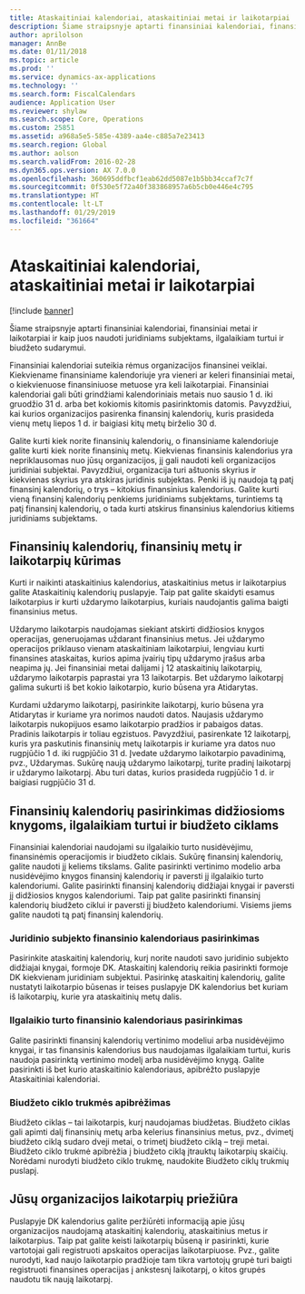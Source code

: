 ```yaml
---
title: Ataskaitiniai kalendoriai, ataskaitiniai metai ir laikotarpiai
description: Šiame straipsnyje aptarti finansiniai kalendoriai, finansiniai metai ir laikotarpiai ir kaip juos naudoti juridiniams subjektams, ilgalaikiam turtui ir biudžeto sudarymui.
author: aprilolson
manager: AnnBe
ms.date: 01/11/2018
ms.topic: article
ms.prod: ''
ms.service: dynamics-ax-applications
ms.technology: ''
ms.search.form: FiscalCalendars
audience: Application User
ms.reviewer: shylaw
ms.search.scope: Core, Operations
ms.custom: 25851
ms.assetid: a968a5e5-585e-4389-aa4e-c885a7e23413
ms.search.region: Global
ms.author: aolson
ms.search.validFrom: 2016-02-28
ms.dyn365.ops.version: AX 7.0.0
ms.openlocfilehash: 360695ddfbcf1eab62dd5087e1b5bb34ccaf7c7f
ms.sourcegitcommit: 0f530e5f72a40f383868957a6b5cb0e446e4c795
ms.translationtype: HT
ms.contentlocale: lt-LT
ms.lasthandoff: 01/29/2019
ms.locfileid: "361664"
---
```

# <a name="fiscal-calendars-fiscal-years-and-periods"></a>Ataskaitiniai kalendoriai, ataskaitiniai metai ir laikotarpiai

[!include [banner](../includes/banner.md)]

Šiame straipsnyje aptarti finansiniai kalendoriai, finansiniai metai ir laikotarpiai ir kaip juos naudoti juridiniams subjektams, ilgalaikiam turtui ir biudžeto sudarymui.

Finansiniai kalendoriai suteikia rėmus organizacijos finansinei veiklai. Kiekviename finansiniame kalendoriuje yra vieneri ar keleri finansiniai metai, o kiekvienuose finansiniuose metuose yra keli laikotarpiai. Finansiniai kalendoriai gali būti grindžiami kalendoriniais metais nuo sausio 1 d. iki gruodžio 31 d. arba bet kokiomis kitomis pasirinktomis datomis. Pavyzdžiui, kai kurios organizacijos pasirenka finansinį kalendorių, kuris prasideda vienų metų liepos 1 d. ir baigiasi kitų metų birželio 30 d. 

Galite kurti kiek norite finansinių kalendorių, o finansiniame kalendoriuje galite kurti kiek norite finansinių metų. Kiekvienas finansinis kalendorius yra nepriklausomas nuo jūsų organizacijos, jį gali naudoti keli organizacijos juridiniai subjektai. Pavyzdžiui, organizacija turi aštuonis skyrius ir kiekvienas skyrius yra atskiras juridinis subjektas. Penki iš jų naudoja tą patį finansinį kalendorių, o trys – kitokius finansinius kalendorius. Galite kurti vieną finansinį kalendorių penkiems juridiniams subjektams, turintiems tą patį finansinį kalendorių, o tada kurti atskirus finansinius kalendorius kitiems juridiniams subjektams.

## <a name="create-fiscal-calendars-fiscal-years-and-periods"></a>Finansinių kalendorių, finansinių metų ir laikotarpių kūrimas
Kurti ir naikinti ataskaitinius kalendorius, ataskaitinius metus ir laikotarpius galite Ataskaitinių kalendorių puslapyje. Taip pat galite skaidyti esamus laikotarpius ir kurti uždarymo laikotarpius, kuriais naudojantis galima baigti finansinius metus. 

Uždarymo laikotarpis naudojamas siekiant atskirti didžiosios knygos operacijas, generuojamas uždarant finansinius metus. Jei uždarymo operacijos priklauso vienam ataskaitiniam laikotarpiui, lengviau kurti finansines ataskaitas, kurios apima įvairių tipų uždarymo įrašus arba neapima jų. Jei finansiniai metai dalijami į 12 ataskaitinių laikotarpių, uždarymo laikotarpis paprastai yra 13 laikotarpis. Bet uždarymo laikotarpį galima sukurti iš bet kokio laikotarpio, kurio būsena yra Atidarytas. 

Kurdami uždarymo laikotarpį, pasirinkite laikotarpį, kurio būsena yra Atidarytas ir kuriame yra norimos naudoti datos. Naujasis uždarymo laikotarpis nukopijuos esamo laikotarpio pradžios ir pabaigos datas. Pradinis laikotarpis ir toliau egzistuos. Pavyzdžiui, pasirenkate 12 laikotarpį, kuris yra paskutinis finansinių metų laikotarpis ir kuriame yra datos nuo rugpjūčio 1 d. iki rugpjūčio 31 d. Įvedate uždarymo laikotarpio pavadinimą, pvz., Uždarymas. Sukūrę naują uždarymo laikotarpį, turite pradinį laikotarpį ir uždarymo laikotarpį. Abu turi datas, kurios prasideda rugpjūčio 1 d. ir baigiasi rugpjūčio 31 d.

## <a name="select-fiscal-calendars-for-ledgers-fixed-assets-and-budget-cycles"></a>Finansinių kalendorių pasirinkimas didžiosioms knygoms, ilgalaikiam turtui ir biudžeto ciklams
Finansiniai kalendoriai naudojami su ilgalaikio turto nusidėvėjimu, finansinėmis operacijomis ir biudžeto ciklais. Sukūrę finansinį kalendorių, galite naudoti jį keliems tikslams. Galite pasirinkti vertinimo modelio arba nusidėvėjimo knygos finansinį kalendorių ir paversti jį ilgalaikio turto kalendoriumi. Galite pasirinkti finansinį kalendorių didžiajai knygai ir paversti jį didžiosios knygos kalendoriumi. Taip pat galite pasirinkti finansinį kalendorių biudžeto ciklui ir paversti jį biudžeto kalendoriumi. Visiems jiems galite naudoti tą patį finansinį kalendorių.

### <a name="select-a-fiscal-calendar-for-your-legal-entity"></a>Juridinio subjekto finansinio kalendoriaus pasirinkimas

Pasirinkite ataskaitinį kalendorių, kurį norite naudoti savo juridinio subjekto didžiajai knygai, formoje DK. Ataskaitinį kalendorių reikia pasirinkti formoje DK kiekvienam juridiniam subjektui. Pasirinkę ataskaitinį kalendorių, galite nustatyti laikotarpio būsenas ir teises puslapyje DK kalendorius bet kuriam iš laikotarpių, kurie yra ataskaitinių metų dalis.

### <a name="select-a-fiscal-calendar-for-fixed-assets"></a>Ilgalaikio turto finansinio kalendoriaus pasirinkimas

Galite pasirinkti finansinį kalendorių vertinimo modeliui arba nusidėvėjimo knygai, ir tas finansinis kalendorius bus naudojamas ilgalaikiam turtui, kuris naudoja pasirinktą vertinimo modelį arba nusidėvėjimo knygą. Galite pasirinkti iš bet kurio ataskaitinio kalendoriaus, apibrėžto puslapyje Ataskaitiniai kalendoriai.

### <a name="define-budget-cycle-time-spans"></a>Biudžeto ciklo trukmės apibrėžimas

Biudžeto ciklas – tai laikotarpis, kurį naudojamas biudžetas. Biudžeto ciklas gali apimti dalį finansinių metų arba kelerius finansinius metus, pvz., dvimetį biudžeto ciklą sudaro dveji metai, o trimetį biudžeto ciklą – treji metai. Biudžeto ciklo trukmė apibrėžia į biudžeto ciklą įtrauktų laikotarpių skaičių. Norėdami nurodyti biudžeto ciklo trukmę, naudokite Biudžeto ciklų trukmių puslapį.

## <a name="maintain-periods-for-your-organization"></a>Jūsų organizacijos laikotarpių priežiūra
Puslapyje DK kalendorius galite peržiūrėti informaciją apie jūsų organizacijos naudojamą ataskaitinį kalendorių, ataskaitinius metus ir laikotarpius. Taip pat galite keisti laikotarpių būseną ir pasirinkti, kurie vartotojai gali registruoti apskaitos operacijas laikotarpiuose. Pvz., galite nurodyti, kad naujo laikotarpio pradžioje tam tikra vartotojų grupė turi baigti registruoti finansines operacijas į ankstesnį laikotarpį, o kitos grupės naudotu tik naują laikotarpį.





